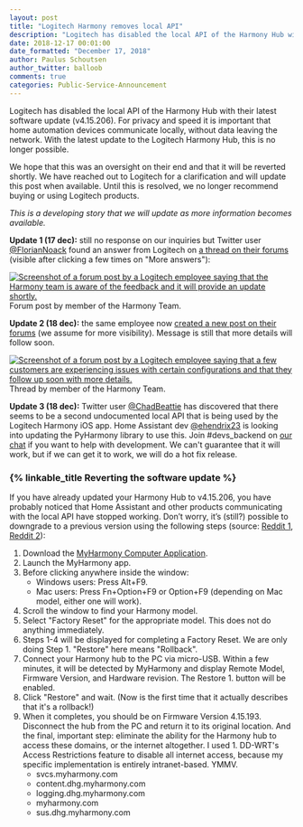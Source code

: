 ```yaml
---
layout: post
title: "Logitech Harmony removes local API"
description: "Logitech has disabled the local API of the Harmony Hub with their latest software update. For privacy and speed it is important that home automation devices communicate locally, without data leaving the network."
date: 2018-12-17 00:01:00
date_formatted: "December 17, 2018"
author: Paulus Schoutsen
author_twitter: balloob
comments: true
categories: Public-Service-Announcement
---
```


Logitech has disabled the local API of the Harmony Hub with their latest software update (v4.15.206). For privacy and speed it is important that home automation devices communicate locally, without data leaving the network. With the latest update to the Logitech Harmony Hub, this is no longer possible.

We hope that this was an oversight on their end and that it will be reverted shortly. We have reached out to Logitech for a clarification and will update this post when available. Until this is resolved, we no longer recommend buying or using Logitech products.

_This is a developing story that we will update as more information becomes available._

**Update 1 (17 dec):** still no response on our inquiries but Twitter user [@FlorianNoack](https://twitter.com/FlorianNoack/status/1074744105002037248?s=09) found an answer from Logitech on [a thread on their forums](https://community.logitech.com/s/question/0D55A00008D1oIoSAJ/firmware-update-blocked-api-access) (visible after clicking a few times on "More answers"):

<p class='img'>
  <a href='https://community.logitech.com/s/question/0D55A00008D1oIoSAJ/firmware-update-blocked-api-access'><img src='/images/blog/2018-12-logitech-harmony-removes-local-api/forum-post.png' alt='Screenshot of a forum post by a Logitech employee saying that the Harmony team is aware of the feedback and it will provide an update shortly.'></a>
  Forum post by member of the Harmony Team.
</p>

**Update 2 (18 dec):** the same employee now [created a new post on their forums](https://community.logitech.com/s/question/0D55A00008D2zYDSAZ/harmony-hub-fw-415206) (we assume for more visibility). Message is still that more details will follow soon.

<p class='img'>
  <a href='https://community.logitech.com/s/question/0D55A00008D2zYDSAZ/harmony-hub-fw-415206'><img src='/images/blog/2018-12-logitech-harmony-removes-local-api/forum-post-2.png' alt='Screenshot of a forum post by a Logitech employee saying that a few customers are experiencing issues with certain configurations and that they follow up soon with more details.'></a>
  Thread by member of the Harmony Team.
</p>

**Update 3 (18 dec):** Twitter user [@ChadBeattie](https://twitter.com/ChadBeattie/status/1074770135121125376) has discovered that there seems to be a second undocumented local API that is being used by the Logitech Harmony iOS app. Home Assistant dev [@ehendrix23](https://github.com/ehendrix23) is looking into updating the PyHarmony library to use this. Join #devs_backend on [our chat](https://www.home-assistant.io/join-chat/) if you want to help with development. We can't guarantee that it will work, but if we can get it to work, we will do a hot fix release.

### {% linkable_title Reverting the software update %}

If you have already updated your Harmony Hub to v4.15.206, you have probably noticed that Home Assistant and other products communicating with the local API have stopped working. Don’t worry, it’s (still?) possible to downgrade to a previous version using the following steps (source: [Reddit 1](https://www.reddit.com/r/homeassistant/comments/a6u6ep/psa_harmony_hub_firmware_v415206_breaksremoves/), [Reddit 2](https://www.reddit.com/r/homeassistant/comments/a6u6ep/psa_harmony_hub_firmware_v415206_breaksremoves/eby89t8/)):

1. Download the [MyHarmony Computer Application](https://support.myharmony.com/en-us/download).
2. Launch the MyHarmony app.
3. Before clicking anywhere inside the window:
   - Windows users: Press Alt+F9.
   - Mac users: Press Fn+Option+F9 or Option+F9 (depending on Mac model, either one will work).
4. Scroll the window to find your Harmony model.
5. Select "Factory Reset" for the appropriate model. This does not do anything immediately.
6. Steps 1-4 will be displayed for completing a Factory Reset. We are only doing Step 1. "Restore" here means "Rollback".
7. Connect your Harmony hub to the PC via micro-USB.
Within a few minutes, it will be detected by MyHarmony and display Remote Model, Firmware Version, and Hardware revision. The Restore 1. button will be enabled.
8. Click "Restore" and wait. (Now is the first time that it actually describes that it's a rollback!)
9. When it completes, you should be on Firmware Version 4.15.193. Disconnect the hub from the PC and return it to its original location.
And the final, important step: eliminate the ability for the Harmony hub to access these domains, or the internet altogether. I used 1. DD-WRT's Access Restrictions feature to disable all internet access, because my specific implementation is entirely intranet-based. YMMV.
    - svcs.myharmony.com
    - content.dhg.myharmony.com
    - logging.dhg.myharmony.com
    - myharmony.com
    - sus.dhg.myharmony.com
